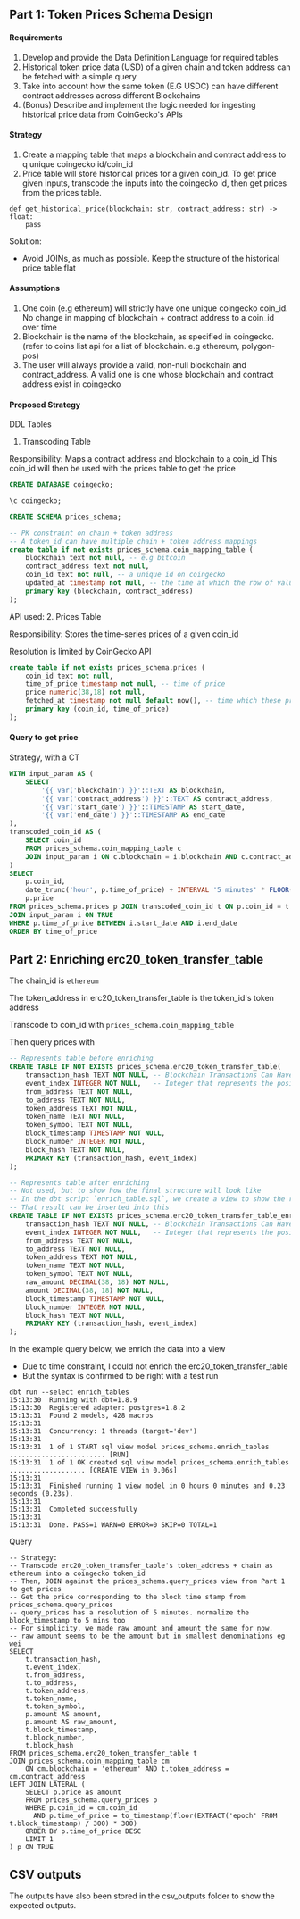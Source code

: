 ## Part 1: Token Prices Schema Design

#### Requirements

1. Develop and provide the Data Definition Language for required tables
2. Historical token price data (USD) of a given chain and token address can be fetched with a simple query
3. Take into account how the same token (E.G USDC) can have different contract addresses across different Blockchains
4. (Bonus) Describe and implement the logic needed for ingesting historical price data from CoinGecko's APIs

#### Strategy
1. Create a mapping table that maps a blockchain and contract address to q unique coingecko id/coin_id
2. Price table will store historical prices for a given coin_id. To get price given inputs, transcode the inputs into the coingecko id, then get prices from the prices table.

```python3
def get_historical_price(blockchain: str, contract_address: str) -> float:
    pass
```
Solution: 
- Avoid JOINs, as much as possible. Keep the structure of the historical price table flat

#### Assumptions
1. One coin (e.g ethereum) will strictly have one unique coingecko coin_id. No change in mapping of blockchain + contract address to a coin_id over time
2. Blockchain is the name of the blockchain, as specified in coingecko. (refer to coins list api for a list of blockchain. e.g ethereum, polygon-pos)
3. The user will always provide a valid, non-null blockchain and contract_address. A valid one is one whose blockchain and contract address exist in coingecko

#### Proposed Strategy
DDL Tables

1. Transcoding Table

Responsibility: Maps a contract address and blockchain to a coin_id
This coin_id will then be used with the prices table to get the price

```sql
CREATE DATABASE coingecko;

\c coingecko;

CREATE SCHEMA prices_schema;

-- PK constraint on chain + token address
-- A token_id can have multiple chain + token address mappings
create table if not exists prices_schema.coin_mapping_table (
	blockchain text not null, -- e.g bitcoin
	contract_address text not null,
	coin_id text not null, -- a unique id on coingecko
	updated_at timestamp not null, -- the time at which the row of values was ingested
	primary key (blockchain, contract_address)
);
```

API used:
2. Prices Table

Responsibility: Stores the time-series prices of a given coin_id

Resolution is limited by CoinGecko API

```SQL
create table if not exists prices_schema.prices (
	coin_id text not null,
	time_of_price timestamp not null, -- time of price
	price numeric(38,18) not null,
	fetched_at timestamp not null default now(), -- time which these price was fetched from coingecko - different from time_of_price
	primary key (coin_id, time_of_price)
);
```

#### Query to get price

Strategy, with a CT

```SQL
WITH input_param AS (
    SELECT
        '{{ var('blockchain') }}'::TEXT AS blockchain,
        '{{ var('contract_address') }}'::TEXT AS contract_address,
        '{{ var('start_date') }}'::TIMESTAMP AS start_date,
        '{{ var('end_date') }}'::TIMESTAMP AS end_date
),
transcoded_coin_id AS (
    SELECT coin_id
    FROM prices_schema.coin_mapping_table c
    JOIN input_param i ON c.blockchain = i.blockchain AND c.contract_address = i.contract_address
)
SELECT
    p.coin_id,
    date_trunc('hour', p.time_of_price) + INTERVAL '5 minutes' * FLOOR(EXTRACT(MINUTE FROM p.time_of_price)::INT / 5) AS time_of_price,
    p.price
FROM prices_schema.prices p JOIN transcoded_coin_id t ON p.coin_id = t.coin_id
JOIN input_param i ON TRUE
WHERE p.time_of_price BETWEEN i.start_date AND i.end_date
ORDER BY time_of_price
```

## Part 2: Enriching erc20_token_transfer_table

The chain_id is `ethereum`

The token_address in erc20_token_transfer_table is the token_id's token address

Transcode to coin_id with `prices_schema.coin_mapping_table`

Then query prices with 

```SQL
-- Represents table before enriching
CREATE TABLE IF NOT EXISTS prices_schema.erc20_token_transfer_table(
    transaction_hash TEXT NOT NULL, -- Blockchain Transactions Can Have Multiple Events: On Ethereum and other EVM-compatible blockchains, a single transaction can trigger multiple events, including multiple ERC20 token transfers.
    event_index INTEGER NOT NULL,   -- Integer that represents the position of the event within the transaction's list of logs.
    from_address TEXT NOT NULL,
    to_address TEXT NOT NULL,
    token_address TEXT NOT NULL,
    token_name TEXT NOT NULL,
    token_symbol TEXT NOT NULL,
    block_timestamp TIMESTAMP NOT NULL,
    block_number INTEGER NOT NULL,
    block_hash TEXT NOT NULL,
    PRIMARY KEY (transaction_hash, event_index)
);

-- Represents table after enriching
-- Not used, but to show how the final structure will look like
-- In the dbt script `enrich_table.sql`, we create a view to show the results instead
-- That result can be inserted into this
CREATE TABLE IF NOT EXISTS prices_schema.erc20_token_transfer_table_enriched(
    transaction_hash TEXT NOT NULL, -- Blockchain Transactions Can Have Multiple Events: On Ethereum and other EVM-compatible blockchains, a single transaction can trigger multiple events, including multiple ERC20 token transfers.
    event_index INTEGER NOT NULL,   -- Integer that represents the position of the event within the transaction's list of logs.
    from_address TEXT NOT NULL,
    to_address TEXT NOT NULL,
    token_address TEXT NOT NULL,
    token_name TEXT NOT NULL,
    token_symbol TEXT NOT NULL,
    raw_amount DECIMAL(38, 18) NOT NULL,
    amount DECIMAL(38, 18) NOT NULL,
    block_timestamp TIMESTAMP NOT NULL,
    block_number INTEGER NOT NULL,
    block_hash TEXT NOT NULL,
    PRIMARY KEY (transaction_hash, event_index)
);
```

In the example query below, we enrich the data into a view
- Due to time constraint, I could not enrich the erc20_token_transfer_table
- But the syntax is confirmed to be right with a test run

```commandline
dbt run --select enrich_tables
15:13:30  Running with dbt=1.8.9
15:13:30  Registered adapter: postgres=1.8.2
15:13:31  Found 2 models, 428 macros
15:13:31  
15:13:31  Concurrency: 1 threads (target='dev')
15:13:31  
15:13:31  1 of 1 START sql view model prices_schema.enrich_tables ........................ [RUN]
15:13:31  1 of 1 OK created sql view model prices_schema.enrich_tables ................... [CREATE VIEW in 0.06s]
15:13:31  
15:13:31  Finished running 1 view model in 0 hours 0 minutes and 0.23 seconds (0.23s).
15:13:31  
15:13:31  Completed successfully
15:13:31  
15:13:31  Done. PASS=1 WARN=0 ERROR=0 SKIP=0 TOTAL=1
```

Query

```
-- Strategy:
-- Transcode erc20_token_transfer_table's token_address + chain as ethereum into a coingecko token_id
-- Then, JOIN against the prices_schema.query_prices view from Part 1 to get prices
-- Get the price corresponding to the block time stamp from prices_schema.query_prices
-- query_prices has a resolution of 5 minutes. normalize the block_timestamp to 5 mins too
-- For simplicity, we made raw amount and amount the same for now.
-- raw amount seems to be the amount but in smallest denominations eg wei
SELECT
    t.transaction_hash,
    t.event_index,
    t.from_address,
    t.to_address,
    t.token_address,
    t.token_name,
    t.token_symbol,
    p.amount AS amount,
    p.amount AS raw_amount,
    t.block_timestamp,
    t.block_number,
    t.block_hash
FROM prices_schema.erc20_token_transfer_table t
JOIN prices_schema.coin_mapping_table cm
    ON cm.blockchain = 'ethereum' AND t.token_address = cm.contract_address
LEFT JOIN LATERAL (
    SELECT p.price as amount
    FROM prices_schema.query_prices p
    WHERE p.coin_id = cm.coin_id
      AND p.time_of_price = to_timestamp(floor(EXTRACT('epoch' FROM t.block_timestamp) / 300) * 300)
    ORDER BY p.time_of_price DESC
    LIMIT 1
) p ON TRUE
```

## CSV outputs
The outputs have also been stored in the csv_outputs folder to show the expected outputs.
